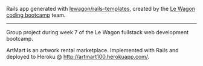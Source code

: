 Rails app generated with [lewagon/rails-templates](https://github.com/lewagon/rails-templates), created by the [Le Wagon coding bootcamp](https://www.lewagon.com) team.

---

Group project during week 7 of the Le Wagon fullstack web development bootcamp.

ArtMart is an artwork rental marketplace. Implemented with Rails and deployed to Heroku @ http://artmart100.herokuapp.com/.

